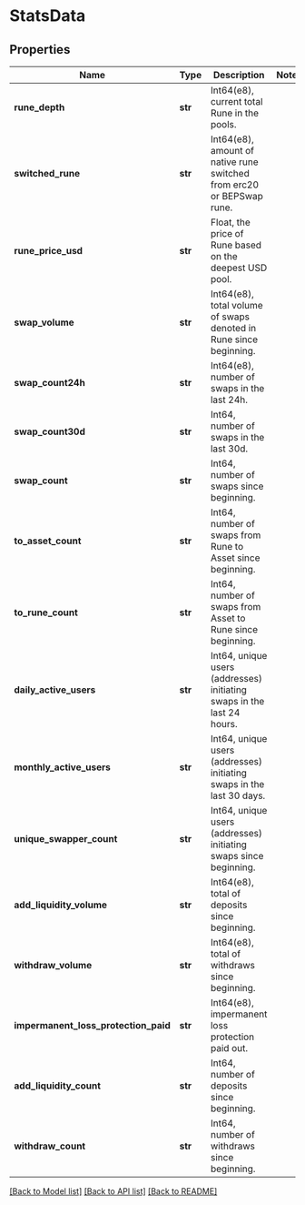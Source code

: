 # StatsData

## Properties
Name | Type | Description | Notes
------------ | ------------- | ------------- | -------------
**rune_depth** | **str** | Int64(e8), current total Rune in the pools. | 
**switched_rune** | **str** | Int64(e8), amount of native rune switched from erc20 or BEPSwap rune. | 
**rune_price_usd** | **str** | Float, the price of Rune based on the deepest USD pool. | 
**swap_volume** | **str** | Int64(e8), total volume of swaps denoted in Rune since beginning. | 
**swap_count24h** | **str** | Int64(e8), number of swaps in the last 24h. | 
**swap_count30d** | **str** | Int64, number of swaps in the last 30d. | 
**swap_count** | **str** | Int64, number of swaps since beginning. | 
**to_asset_count** | **str** | Int64, number of swaps from Rune to Asset since beginning. | 
**to_rune_count** | **str** | Int64, number of swaps from Asset to Rune since beginning. | 
**daily_active_users** | **str** | Int64, unique users (addresses) initiating swaps in the last 24 hours. | 
**monthly_active_users** | **str** | Int64, unique users (addresses) initiating swaps in the last 30 days. | 
**unique_swapper_count** | **str** | Int64, unique users (addresses) initiating swaps since beginning. | 
**add_liquidity_volume** | **str** | Int64(e8), total of deposits since beginning.  | 
**withdraw_volume** | **str** | Int64(e8), total of withdraws since beginning.  | 
**impermanent_loss_protection_paid** | **str** | Int64(e8), impermanent loss protection paid out.  | 
**add_liquidity_count** | **str** | Int64, number of deposits since beginning. | 
**withdraw_count** | **str** | Int64, number of withdraws since beginning. | 

[[Back to Model list]](../README.md#documentation-for-models) [[Back to API list]](../README.md#documentation-for-api-endpoints) [[Back to README]](../README.md)

